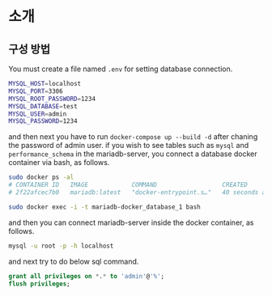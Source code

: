 # 소개

## 구성 방법

You must create a file named `.env` for setting database connection.

```bash
MYSQL_HOST=localhost
MYSQL_PORT=3306
MYSQL_ROOT_PASSWORD=1234
MYSQL_DATABASE=test
MYSQL_USER=admin
MYSQL_PASSWORD=1234
```

and then next you have to run `docker-compose up --build -d` after chaning the password of admin user. if you wish to see tables such as `mysql` and `performance_schema` in the mariadb-server, you connect a database docker container via bash, as follows.

```bash
sudo docker ps -al
# CONTAINER ID   IMAGE            COMMAND                  CREATED          STATUS                         PORTS     NAMES
# 2f22afcec7b0   mariadb:latest   "docker-entrypoint.s…"   40 seconds ago   Restarting (1) 4 seconds ago             mariadb-docker_db_1

sudo docker exec -i -t mariadb-docker_database_1 bash
```

and then you can connect mariadb-server inside the docker container, as follows.

```bash
mysql -u root -p -h localhost
```

and next try to do below sql command.

```sql
grant all privileges on *.* to 'admin'@'%';
flush privileges;
```
